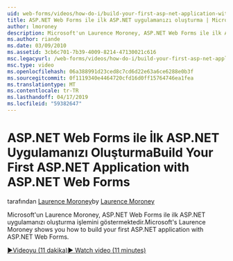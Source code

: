 ```yaml
---
uid: web-forms/videos/how-do-i/build-your-first-asp-net-application-with-asp-net-web-forms
title: ASP.NET Web Forms ile ilk ASP.NET uygulamanızı oluşturma | Microsoft Docs
author: lmoroney
description: Microsoft'un Laurence Moroney, ASP.NET Web Forms ile ilk ASP.NET uygulamanızı oluşturma işlemini göstermektedir.
ms.author: riande
ms.date: 03/09/2010
ms.assetid: 3cb6c701-7b39-4009-8214-47130021c616
msc.legacyurl: /web-forms/videos/how-do-i/build-your-first-asp-net-application-with-asp-net-web-forms
msc.type: video
ms.openlocfilehash: 06a388991d23ced8c7cd6d22e63a6ce6288e0b3f
ms.sourcegitcommit: 0f1119340e4464720cfd16d0ff15764746ea1fea
ms.translationtype: MT
ms.contentlocale: tr-TR
ms.lasthandoff: 04/17/2019
ms.locfileid: "59382647"
---
```

# <a name="build-your-first-aspnet-application-with-aspnet-web-forms"></a><span data-ttu-id="11ce0-103">ASP.NET Web Forms ile İlk ASP.NET Uygulamanızı Oluşturma</span><span class="sxs-lookup"><span data-stu-id="11ce0-103">Build Your First ASP.NET Application with ASP.NET Web Forms</span></span>

<span data-ttu-id="11ce0-104">tarafından [Laurence Moroney](https://github.com/lmoroney)</span><span class="sxs-lookup"><span data-stu-id="11ce0-104">by [Laurence Moroney](https://github.com/lmoroney)</span></span>

<span data-ttu-id="11ce0-105">Microsoft'un Laurence Moroney, ASP.NET Web Forms ile ilk ASP.NET uygulamanızı oluşturma işlemini göstermektedir.</span><span class="sxs-lookup"><span data-stu-id="11ce0-105">Microsoft's Laurence Moroney shows you how to build your first ASP.NET application with ASP.NET Web Forms.</span></span>

[<span data-ttu-id="11ce0-106">&#9654;Videoyu (11 dakika)</span><span class="sxs-lookup"><span data-stu-id="11ce0-106">&#9654; Watch video (11 minutes)</span></span>](https://channel9.msdn.com/Blogs/ASP-NET-Site-Videos/build-your-first-asp-net-application-with-asp-net-web-forms)
